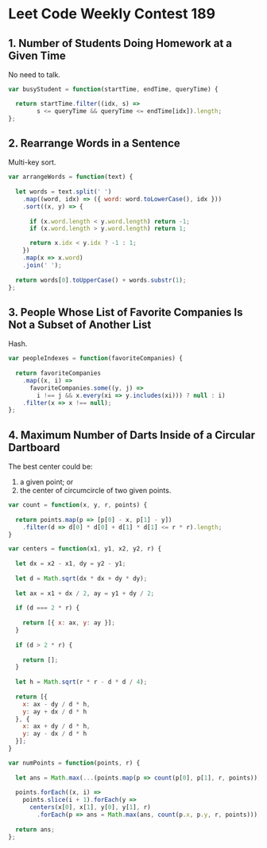 # Leet Code Weekly Contest 189

## 1. Number of Students Doing Homework at a Given Time

No need to talk.

```javascript
var busyStudent = function(startTime, endTime, queryTime) {

  return startTime.filter((idx, s) =>
		s <= queryTime && queryTime <= endTime[idx]).length;
};
```

## 2. Rearrange Words in a Sentence

Multi-key sort.

```javascript
var arrangeWords = function(text) {
    
  let words = text.split(' ')
    .map((word, idx) => ({ word: word.toLowerCase(), idx }))
    .sort((x, y) => {
    
      if (x.word.length < y.word.length) return -1;
      if (x.word.length > y.word.length) return 1;

      return x.idx < y.idx ? -1 : 1;
    })
    .map(x => x.word)
    .join(' ');
  
  return words[0].toUpperCase() + words.substr(1);
};
```

## 3. People Whose List of Favorite Companies Is Not a Subset of Another List

Hash.

```javascript
var peopleIndexes = function(favoriteCompanies) {
  
  return favoriteCompanies
    .map((x, i) =>
      favoriteCompanies.some((y, j) =>
        i !== j && x.every(xi => y.includes(xi))) ? null : i)
    .filter(x => x !== null);
};
```

## 4. Maximum Number of Darts Inside of a Circular Dartboard

The best center could be:

1. a given point; or
2. the center of circumcircle of two given points.

```javascript
var count = function(x, y, r, points) {
  
  return points.map(p => [p[0] - x, p[1] - y])
    .filter(d => d[0] * d[0] + d[1] * d[1] <= r * r).length;
}

var centers = function(x1, y1, x2, y2, r) {
  
  let dx = x2 - x1, dy = y2 - y1;
  
  let d = Math.sqrt(dx * dx + dy * dy);
  
  let ax = x1 + dx / 2, ay = y1 + dy / 2;
  
  if (d === 2 * r) {
    
    return [{ x: ax, y: ay }];
  }
  
  if (d > 2 * r) {
    
    return [];
  }
  
  let h = Math.sqrt(r * r - d * d / 4);
  
  return [{
    x: ax - dy / d * h,
    y: ay + dx / d * h
  }, {
    x: ax + dy / d * h,
    y: ay - dx / d * h
  }];
}

var numPoints = function(points, r) {
  
  let ans = Math.max(...(points.map(p => count(p[0], p[1], r, points))));
  
  points.forEach((x, i) =>
    points.slice(i + 1).forEach(y =>
      centers(x[0], x[1], y[0], y[1], r)
        .forEach(p => ans = Math.max(ans, count(p.x, p.y, r, points)))));
  
  return ans;
};
```

